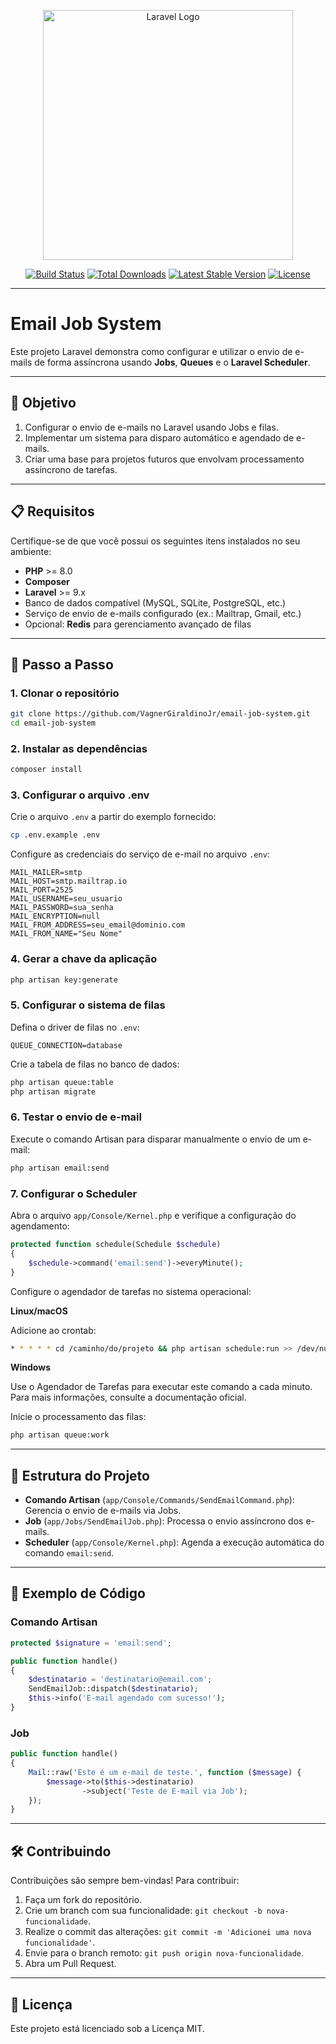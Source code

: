 <p align="center"><a href="https://laravel.com" target="_blank"><img src="https://raw.githubusercontent.com/laravel/art/master/logo-lockup/5%20SVG/2%20CMYK/1%20Full%20Color/laravel-logolockup-cmyk-red.svg" width="400" alt="Laravel Logo"></a></p>

<p align="center">
<a href="https://github.com/laravel/framework/actions"><img src="https://github.com/laravel/framework/workflows/tests/badge.svg" alt="Build Status"></a>
<a href="https://packagist.org/packages/laravel/framework"><img src="https://img.shields.io/packagist/dt/laravel/framework" alt="Total Downloads"></a>
<a href="https://packagist.org/packages/laravel/framework"><img src="https://img.shields.io/packagist/v/laravel/framework" alt="Latest Stable Version"></a>
<a href="https://packagist.org/packages/laravel/framework"><img src="https://img.shields.io/packagist/l/laravel/framework" alt="License"></a>
</p>

---

# Email Job System

Este projeto Laravel demonstra como configurar e utilizar o envio de e-mails de forma assíncrona usando **Jobs**, **Queues** e o **Laravel Scheduler**.

---

## 🎯 Objetivo

1. Configurar o envio de e-mails no Laravel usando Jobs e filas.
2. Implementar um sistema para disparo automático e agendado de e-mails.
3. Criar uma base para projetos futuros que envolvam processamento assíncrono de tarefas.

---

## 📋 Requisitos

Certifique-se de que você possui os seguintes itens instalados no seu ambiente:

- **PHP** >= 8.0
- **Composer**
- **Laravel** >= 9.x
- Banco de dados compatível (MySQL, SQLite, PostgreSQL, etc.)
- Serviço de envio de e-mails configurado (ex.: Mailtrap, Gmail, etc.)
- Opcional: **Redis** para gerenciamento avançado de filas

---

## 🚀 Passo a Passo

### **1. Clonar o repositório**

```bash
git clone https://github.com/VagnerGiraldinoJr/email-job-system.git
cd email-job-system
```

### **2. Instalar as dependências**

```bash
composer install
```

### **3. Configurar o arquivo .env**

Crie o arquivo `.env` a partir do exemplo fornecido:

```bash
cp .env.example .env
```

Configure as credenciais do serviço de e-mail no arquivo `.env`:

```env
MAIL_MAILER=smtp
MAIL_HOST=smtp.mailtrap.io
MAIL_PORT=2525
MAIL_USERNAME=seu_usuario
MAIL_PASSWORD=sua_senha
MAIL_ENCRYPTION=null
MAIL_FROM_ADDRESS=seu_email@dominio.com
MAIL_FROM_NAME="Seu Nome"
```

### **4. Gerar a chave da aplicação**

```bash
php artisan key:generate
```

### **5. Configurar o sistema de filas**

Defina o driver de filas no `.env`:

```env
QUEUE_CONNECTION=database
```

Crie a tabela de filas no banco de dados:

```bash
php artisan queue:table
php artisan migrate
```

### **6. Testar o envio de e-mail**

Execute o comando Artisan para disparar manualmente o envio de um e-mail:

```bash
php artisan email:send
```

### **7. Configurar o Scheduler**

Abra o arquivo `app/Console/Kernel.php` e verifique a configuração do agendamento:

```php
protected function schedule(Schedule $schedule)
{
    $schedule->command('email:send')->everyMinute();
}
```

Configure o agendador de tarefas no sistema operacional:

**Linux/macOS**

Adicione ao crontab:

```bash
* * * * * cd /caminho/do/projeto && php artisan schedule:run >> /dev/null 2>&1
```

**Windows**

Use o Agendador de Tarefas para executar este comando a cada minuto. Para mais informações, consulte a documentação oficial.

Inicie o processamento das filas:

```bash
php artisan queue:work
```

---

## 📂 Estrutura do Projeto

- **Comando Artisan** (`app/Console/Commands/SendEmailCommand.php`): Gerencia o envio de e-mails via Jobs.
- **Job** (`app/Jobs/SendEmailJob.php`): Processa o envio assíncrono dos e-mails.
- **Scheduler** (`app/Console/Kernel.php`): Agenda a execução automática do comando `email:send`.

---

## 📖 Exemplo de Código

### **Comando Artisan**

```php
protected $signature = 'email:send';

public function handle()
{
    $destinatario = 'destinatario@email.com';
    SendEmailJob::dispatch($destinatario);
    $this->info('E-mail agendado com sucesso!');
}
```

### **Job**

```php
public function handle()
{
    Mail::raw('Este é um e-mail de teste.', function ($message) {
        $message->to($this->destinatario)
                ->subject('Teste de E-mail via Job');
    });
}
```

---

## 🛠️ Contribuindo

Contribuições são sempre bem-vindas! Para contribuir:

1. Faça um fork do repositório.
2. Crie um branch com sua funcionalidade: `git checkout -b nova-funcionalidade`.
3. Realize o commit das alterações: `git commit -m 'Adicionei uma nova funcionalidade'`.
4. Envie para o branch remoto: `git push origin nova-funcionalidade`.
5. Abra um Pull Request.

---

## 📜 Licença

Este projeto está licenciado sob a Licença MIT.
